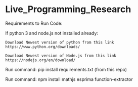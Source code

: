 # Live_Programming_Research

Requirements to Run Code:

If python 3 and node.js not installed already:

    Download Newest version of python from this link https://www.python.org/downloads/

    Download Newest version of Node.js from this link https://nodejs.org/en/download/



Run command: pip install requirements.txt (from this repo)

Run command: npm install mathjs esprima function-extractor


  
